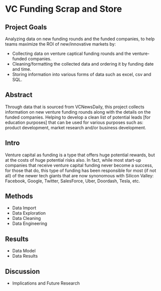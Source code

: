 # VC Funding Scrap and Store

## Project Goals
Analyzing data on new funding rounds and the funded companies, to help teams maximize the ROI of new/innovative markets by:
- Collecting data on venture captical funding rounds and the venture-funded companies.
- Cleaning/formatting the collected data and ordering it by funding date and time.
- Storing information into various forms of data such as excel, csv and SQL.

## Abstract
Through data that is sourced from VCNewsDaily, this project collects information on new venture funding rounds along with the details on the funded companies. Helping to develop a clean list of potential leads [for education purposes] that can be used for various purposes such as: product development, market research and/or business development.

## Intro
Venture capital as funding is a type that offers huge potential rewards, but at the costs of huge potential risks also. In fact, while most start-up companies that receive venture capital funding never become a success, for those that do, this type of funding has been responsible for most (if not all) of the newer tech giants that are now synonomous with Silicon Valley: Facebook, Google, Twitter, SalesForce, Uber, Doordash, Tesla, etc.

## Methods
- Data Import
- Data Exploration
- Data Cleaning
- Data Engineering

## Results
- Data Model
- Data Results

## Discussion
- Implications and Future Research
